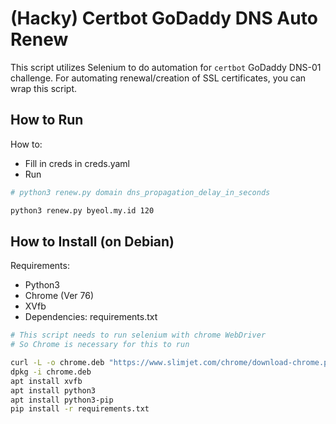 # (Hacky) Certbot GoDaddy DNS Auto Renew

This script utilizes Selenium to do automation for `certbot` GoDaddy DNS-01 challenge. For automating renewal/creation of SSL certificates, you can wrap this script.

## How to Run

How to:
- Fill in creds in creds.yaml
- Run

```bash
# python3 renew.py domain dns_propagation_delay_in_seconds

python3 renew.py byeol.my.id 120
```

## How to Install (on Debian)

Requirements:
- Python3
- Chrome (Ver 76)
- XVfb
- Dependencies: requirements.txt

```bash
# This script needs to run selenium with chrome WebDriver
# So Chrome is necessary for this to run

curl -L -o chrome.deb "https://www.slimjet.com/chrome/download-chrome.php?file=files%2F76.0.3809.100%2Fgoogle-chrome-stable_current_amd64.deb"
dpkg -i chrome.deb
apt install xvfb
apt install python3
apt install python3-pip
pip install -r requirements.txt
```